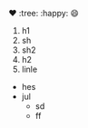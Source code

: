 :heart:
:tree:
:happy:
:smile:

1. h1
  1. sh
  2. sh2
2. h2
  1. linle
  
* hes
* jul
  * sd
  * ff
